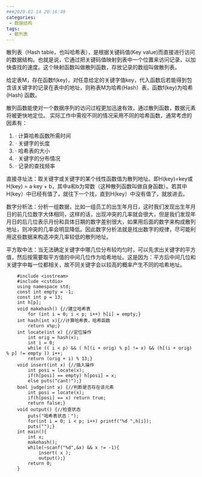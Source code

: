 ```yaml
---
###2020-01-14 20:16:49
categories:
 - 数据结构
tags:
 - 散列表
---
```


散列表（Hash table，也叫哈希表），是根据关键码值(Key value)而直接进行访问的数据结构。也就是说，它通过把关键码值映射到表中一个位置来访问记录，以加快查找的速度。这个映射函数叫做散列函数，存放记录的数组叫做散列表。

给定表M，存在函数f(key)，对任意给定的关键字值key，代入函数后若能得到包含该关键字的记录在表中的地址，则称表M为哈希(Hash）表，函数f(key)为哈希(Hash) 函数。

散列函数能使对一个数据序列的访问过程更加迅速有效，通过散列函数，数据元素将被更快地定位。
实际工作中需视不同的情况采用不同的哈希函数，通常考虑的因素有：
 
1. · 计算哈希函数所需时间
2. · 关键字的长度
3. · 哈希表的大小
4. · 关键字的分布情况
5. · 记录的查找频率

 直接寻址法：取关键字或关键字的某个线性函数值为散列地址。即H(key)=key或H(key) = a·key + b，其中a和b为常数（这种散列函数叫做自身函数）。若其中H(key）中已经有值了，就往下一个找，直到H(key）中没有值了，就放进去。

 数字分析法：分析一组数据，比如一组员工的出生年月日，这时我们发现出生年月日的前几位数字大体相同，这样的话，出现冲突的几率就会很大，但是我们发现年月日的后几位表示月份和具体日期的数字差别很大，如果用后面的数字来构成散列地址，则冲突的几率会明显降低。因此数字分析法就是找出数字的规律，尽可能利用这些数据来构造冲突几率较低的散列地址。

 平方取中法：当无法确定关键字中哪几位分布较均匀时，可以先求出关键字的平方值，然后按需要取平方值的中间几位作为哈希地址。这是因为：平方后中间几位和关键字中每一位都相关，故不同关键字会以较高的概率产生不同的哈希地址。

		#include <iostream>
		#include <cstdio>
		using namespace std;
		const int empty = -1;
		const int p = 13;
		int h[p];
		void makehash() {//建立哈希表 
			for (int i = 0; i < p; i++) h[i] = empty;}
		int hash(int x){//计算哈希表，哈希函数 
			return x%p;}
		int locate(int x) {//定位操作 
			int orig = hash(x);
			int i = 0;
			while (( i < p) && ( h[(i + orig) % p] != x) && (h[(i + orig) % p] != empty )) i++;
			return (orig + i) % 13;}
		void insert(int x) {//插入操作 
			int posi = locate(x);
			if(h[posi] == empty) h[posi] = x;
			else puts("cant!");}
		bool judge(int x) {//判断是否存在该元素 
			int posi = locate(x);
			if(h[posi] == x) return true;
			return false;}
		void output() {//检查状态 
			puts("哈希表状态：");
			for(int i = 0; i < p; i++) printf("%d ",h[i]);
			puts("");}
		int main(){
			int x;
			makehash();
			while(~scanf("%d",&x) && x != -1){
				insert( x );
				output();}
			return 0;
		}